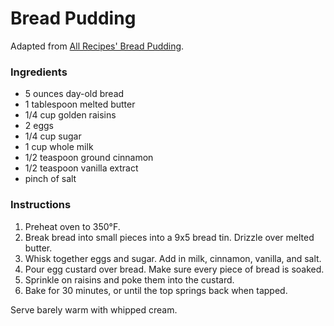 # Bread Pudding

Adapted from [All Recipes' Bread Pudding](http://allrecipes.com/recipe/7177/bread-pudding-ii/).

### Ingredients

- 5 ounces day-old bread
- 1 tablespoon melted butter
- 1/4 cup golden raisins
- 2 eggs
- 1/4 cup sugar
- 1 cup whole milk
- 1/2 teaspoon ground cinnamon
- 1/2 teaspoon vanilla extract
- pinch of salt

### Instructions

1. Preheat oven to 350&deg;F.
2. Break bread into small pieces into a 9x5 bread tin. Drizzle over melted butter.
3. Whisk together eggs and sugar. Add in milk, cinnamon, vanilla, and salt.
4. Pour egg custard over bread. Make sure every piece of bread is soaked.
5. Sprinkle on raisins and poke them into the custard.
6. Bake for 30 minutes, or until the top springs back when tapped.

Serve barely warm with whipped cream.
